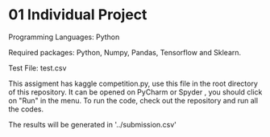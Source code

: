 # 01 Individual Project

Programming Languages: Python

Required packages: Python, Numpy, Pandas, Tensorflow and Sklearn.

Test File: test.csv
 
This assigment has kaggle competition.py, use this file in the root directory of this repository. It can be opened on PyCharm or Spyder , you should click on "Run" in the menu. To run the code, check out the repository and run all the codes.

The results will be generated in '../submission.csv'
